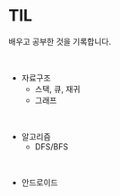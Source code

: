 # TIL
배우고 공부한 것을 기록합니다.

<br>

- 자료구조
  - 스택, 큐, 재귀
  - 그래프
   
<br>

- 알고리즘
  - DFS/BFS

<br>

- 안드로이드


<br>